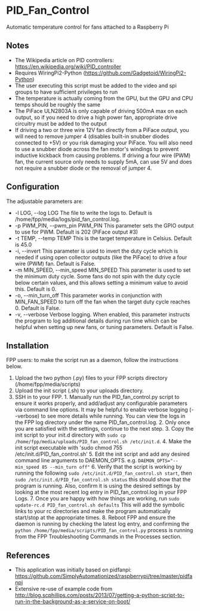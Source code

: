 # PID_Fan_Control
Automatic temperature control for fans attached to a Raspberry Pi

## Notes
* The Wikipedia article on PID controllers: https://en.wikipedia.org/wiki/PID_controller
* Requires WiringPi2-Python (https://github.com/Gadgetoid/WiringPi2-Python) 
* The user executing this script must be added to the video and spi groups to have sufficient privileges to run
* The temperature is actually coming from the GPU, but the GPU and CPU temps should be roughly the same
* The PiFace ULN2803A is only capable of driving 500mA max on each output, so if you need to drive a high power fan, appropriate drive circuitry must be added to the output 
* If driving a two or three wire 12V fan directly from a PiFace output, you will need to remove jumper 4 (disables built-in snubber diodes connected to +5V) or you risk damaging your PiFace. You will also need to use a snubber diode across the fan motor's windings to prevent inductive kickback from causing problems. If driving a four wire (PWM) fan, the current source only needs to supply 5mA, can use 5V and does not require a snubber diode or the removal of jumper 4.

## Configuration
The adjustable parameters are:
* -l LOG, --log LOG
	The file to write the logs to. Default is /home/fpp/media/logs/pid_fan_control.log. 
* -p PWM_PIN, --pwm_pin PWM_PIN
	This parameter sets the GPIO output to use for PWM. Default is 202 (PiFace output #3)
* -t TEMP, --temp TEMP
	This is the target temperature in Celsius. Default is 45.0
* -i, --invert
	This parameter is used to invert the duty cycle which is needed if using open collector outputs (like the PiFace) to drive a four wire (PWM) fan. Default is False.
* -m MIN_SPEED, --min_speed MIN_SPEED 
	This parameter is used to set the minimum duty cycle. Some fans do not spin with the duty cycle below certain values, and this allows setting a minimum value to avoid this. Default is 0.
* -o, --min_turn_off
	This parameter works in conjunction with MIN_FAN_SPEED to turn off the fan when the target duty cycle reaches 0. Default is False.
* -v, --verbose
	Verbose logging. When enabled, this parameter instructs the program to log additional details during run time which can be helpful when setting up new fans, or tuning parameters. Default is False.

## Installation
FPP users: to make the script run as a daemon, follow the instructions below.
  1. Upload the two python (.py) files to your FPP scripts directory (/home/fpp/media/scripts)
  2. Upload the init script (.sh) to your uploads directory.
  3. SSH in to your FPP.
    1. Manually run the PID_fan_control.py script to ensure it works properly, and add/adjust any configurable parameters via command line options. It may be helpful to enable verbose logging (--verbose) to see more details while running. You can view the logs in the FPP log directory under the name PID_fan_control.log.
    2. Only once you are satisfied with the settings, continue to the next step.
    3. Copy the init script to your init.d directory with `sudo cp /home/fpp/media/uploads/PID_fan_control.sh /etc/init.d`.
    4. Make the init script executable with 'sudo chmod 755 /etc/init.d/PID_fan_control.sh'
    5. Edit the init script and add any desired command line arguments to DAEMON_OPTS. e.g. `DAEMON_OPTS="--min_speed 85 --min_turn off"`
    6. Verify that the script is working by running the following `sudo /etc/init.d/PID_fan_control.sh start`, then `sudo /etc/init.d/PID_fan_control.sh status` this should show that the program is running. Also, confirm it is using the desired settings by looking at the most recent log entry in PID_fan_control.log in your FPP Logs.
    7. Once you are happy with how things are working, run `sudo update-rc.d PID_fan_control.sh defaults` This will add the symbolic links to your rc directories and make the program automatically start/stop at the appropriate times.
    8. Reboot FPP and ensure the daemon is running by checking the latest log entry, and confirming the `python /home/fpp/media/scripts/PID_fan_control.py` process is running from the FPP Troubleshooting Commands in the Processes section.

## References
* This application was initially based on pidfanpi: https://github.com/SimplyAutomationized/raspberrypi/tree/master/pidfanpi
* Extensive re-use of example code from http://blog.scphillips.com/posts/2013/07/getting-a-python-script-to-run-in-the-background-as-a-service-on-boot/

